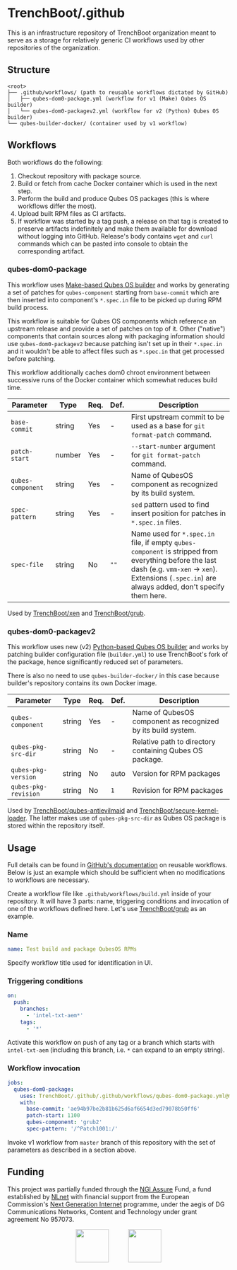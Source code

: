 # TrenchBoot/.github

This is an infrastructure repository of TrenchBoot organization meant to serve
as a storage for relatively generic CI workflows used by other repositories of
the organization.

## Structure

```
<root>
├── .github/workflows/ (path to reusable workflows dictated by GitHub)
│   ├── qubes-dom0-package.yml (workflow for v1 (Make) Qubes OS builder)
│   └── qubes-dom0-packagev2.yml (workflow for v2 (Python) Qubes OS builder)
└── qubes-builder-docker/ (container used by v1 workflow)
```

## Workflows

Both workflows do the following:

1. Checkout repository with package source.
2. Build or fetch from cache Docker container which is used in the next step.
3. Perform the build and produce Qubes OS packages (this is where workflows
   differ the most).
4. Upload built RPM files as CI artifacts.
5. If workflow was started by a tag push, a release on that tag is created to
   preserve artifacts indefinitely and make them available for download without
   logging into GitHub.  Release's body contains `wget` and `curl` commands
   which can be pasted into console to obtain the corresponding artifact.

### qubes-dom0-package

This workflow uses [Make-based Qubes OS builder][qubes-builder-v1] and works by
generating a set of patches for `qubes-component` starting from `base-commit`
which are then inserted into component's `*.spec.in` file to be picked up
during RPM build process.

This workflow is suitable for Qubes OS components which reference an upstream
release and provide a set of patches on top of it.  Other ("native") components
that contain sources along with packaging information should use
`qubes-dom0-packagev2` because patching isn't set up in their `*.spec.in` and
it wouldn't be able to affect files such as `*.spec.in` that get processed
before patching.

This workflow additionally caches dom0 chroot environment between successive
runs of the Docker container which somewhat reduces build time.

| Parameter         | Type   | Req. | Def. | Description
| ---------         | ----   | ---- | ---- | -----------
| `base-commit`     | string | Yes  | -    | First upstream commit to be used as a base for `git format-patch` command.
| `patch-start`     | number | Yes  | -    | `--start-number` argument for `git format-patch` command.
| `qubes-component` | string | Yes  | -    | Name of QubesOS component as recognized by its build system.
| `spec-pattern`    | string | Yes  | -    | `sed` pattern used to find insert position for patches in `*.spec.in` files.
| `spec-file`       | string | No   | `""` | Name used for `*.spec.in` file, if empty `qubes-component` is stripped from everything before the last dash (e.g. `vmm-xen` -> `xen`).  Extensions (`.spec.in`) are always added, don't specify them here.

Used by [TrenchBoot/xen][xen] and [TrenchBoot/grub][grub].

[qubes-builder-v1]: https://github.com/QubesOS/qubes-builder
[xen]: https://github.com/TrenchBoot/xen/blob/f703de3bbfbda2251f49abf8e50e5fb265a57e5a/.github/workflows/build.yml
[grub]: https://github.com/TrenchBoot/grub/blob/43998592dc8993d4c802f6c98f6eb73a5800853b/.github/workflows/build.yml

### qubes-dom0-packagev2

This workflow uses new (v2) [Python-based Qubes OS builder][qubes-builder-v2] and works by patching
builder configuration file (`builder.yml`) to use TrenchBoot's fork of the
package, hence significantly reduced set of parameters.

There is also no need to use `qubes-builder-docker/` in this case because
builder's repository contains its own Docker image.

| Parameter            | Type   | Req. | Def. | Description
| ---------            | ----   | ---- | ---- | -----------
| `qubes-component`    | string | Yes  | -    | Name of QubesOS component as recognized by its build system.
| `qubes-pkg-src-dir`  | string | No   | -    | Relative path to directory containing Qubes OS package.
| `qubes-pkg-version`  | string | No   | auto | Version for RPM packages
| `qubes-pkg-revision` | string | No   | `1`  | Revision for RPM packages

Used by [TrenchBoot/qubes-antievilmaid][aem] and
[TrenchBoot/secure-kernel-loader][skl].  The latter makes use of
`qubes-pkg-src-dir` as Qubes OS package is stored within the repository itself.

[qubes-builder-v2]: https://github.com/QubesOS/qubes-builderv2
[aem]: https://github.com/TrenchBoot/qubes-antievilmaid/blob/2b6b796e31789fca599986c9cfb0a3ceced5967d/.github/workflows/build.yml
[skl]: https://github.com/TrenchBoot/secure-kernel-loader

## Usage

Full details can be found in [GitHub's documentation][workflow-docs] on
reusable workflows.  Below is just an example which should be sufficient when no
modifications to workflows are necessary.

[workflow-docs]: https://docs.github.com/en/actions/using-workflows/reusing-workflows

Create a workflow file like `.github/workflows/build.yml` inside of your
repository.  It will have 3 parts: name, triggering conditions and invocation
of one of the workflows defined here.  Let's use [TrenchBoot/grub][grub] as an
example.

### Name

```yaml
name: Test build and package QubesOS RPMs
```

Specify workflow title used for identification in UI.

### Triggering conditions

```yaml
on:
  push:
    branches:
      - 'intel-txt-aem*'
    tags:
      - '*'
```

Activate this workflow on push of any tag or a branch which starts with
`intel-txt-aem` (including this branch, i.e. `*` can expand to an empty string).

### Workflow invocation

```yaml
jobs:
  qubes-dom0-package:
    uses: TrenchBoot/.github/.github/workflows/qubes-dom0-package.yml@master
    with:
      base-commit: 'ae94b97be2b81b625d6af6654d3ed79078b50ff6'
      patch-start: 1100
      qubes-component: 'grub2'
      spec-pattern: '/^Patch1001:/'
```

Invoke v1 workflow from `master` branch of this repository with the set of
parameters as described in a section above.

## Funding

This project was partially funded through the
[NGI Assure](https://nlnet.nl/assure) Fund, a fund established by
[NLnet](https://nlnet.nl/) with financial support from the European
Commission's [Next Generation Internet](https://ngi.eu/) programme, under the
aegis of DG Communications Networks, Content and Technology under grant
agreement No 957073.

<p align="center">
<img src="https://nlnet.nl/logo/banner.svg" height="75">
&nbsp;&nbsp;&nbsp;&nbsp;&nbsp;&nbsp;&nbsp;&nbsp;&nbsp;
<img src="https://nlnet.nl/image/logos/NGIAssure_tag.svg" height="75">
</p>
